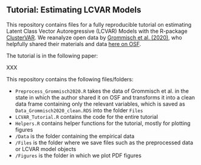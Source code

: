 ## Tutorial: Estimating LCVAR Models

This repository contains files for a fully reproducible tutorial on estimating Latent Class Vector Autoregressive (LCVAR) Models with the R-package [ClusterVAR](https://cran.r-project.org/web/packages/ClusterVAR/index.html). We reanalyze open data by [Grommisch et al. (2020)](https://psycnet.apa.org/record/2019-51325-001), who helpfully shared their materials and data [here on OSF](https://osf.io/r7jw6/).

The tutorial is in the following paper:

XXX


This repository contains the following files/folders:

- `Preprocess_Grommisch2020.R` takes the data of Grommisch et al. in the state in which the author shared it on OSF and transforms it into a clean data frame containing only the relevant variables, which is saved as `Data_Grommisch2020_clean.RDS` into the folder `Files`
- `LCVAR_Tutorial.R` contains the code for the entire tutorial
- `Helpers.R` contains helper functions for the tutorial, mostly for plotting figures
- `/Data` is the folder containing the empirical data
- `/Files` is the folder where we save files such as the preprocessed data or LCVAR model objects 
- `/Figures` is the folder in which we plot PDF figures



